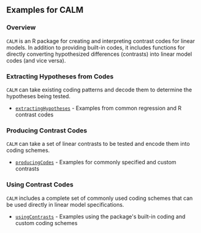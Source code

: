## Examples for CALM

### Overview

`CALM` is an R package for creating and interpreting contrast codes for linear models. In addition to providing built-in codes, it includes functions for directly converting hypothesized differences (contrasts) into linear model codes (and vice versa).

### Extracting Hypotheses from Codes

`CALM` can take existing coding patterns and decode them to determine the hypotheses being tested. 

- [`extractingHypotheses`](./extractingHypotheses.md) - Examples from common regression and R contrast codes

### Producing Contrast Codes

`CALM` can take a set of linear contrasts to be tested and encode them into coding schemes. 

- [`producingCodes`](./producingCodes.md) - Examples for commonly specified and custom contrasts

### Using Contrast Codes

`CALM` includes a complete set of commonly used coding schemes that can be used directly in linear model specifications. 

- [`usingContrasts`](./usingContrasts.md) - Examples using the package's built-in coding and custom coding schemes
